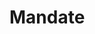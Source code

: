 # Mandate

<!-- Use the <api-doc> element to specify a group of endpoints with a certain tag.
Open the Writerside review to the right to see the result. -->

<api-doc openapi-path="./../openapi.yaml" tag="Mandate"/>
